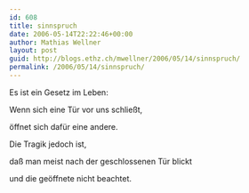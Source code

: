 ```yaml
---
id: 608
title: sinnspruch
date: 2006-05-14T22:22:46+00:00
author: Mathias Wellner
layout: post
guid: http://blogs.ethz.ch/mwellner/2006/05/14/sinnspruch/
permalink: /2006/05/14/sinnspruch/
---
```

Es ist ein Gesetz im Leben:
  
Wenn sich eine Tür vor uns schließt,
  
öffnet sich dafür eine andere.

Die Tragik jedoch ist,
  
daß man meist nach der geschlossenen Tür blickt
  
und die geöffnete nicht beachtet.